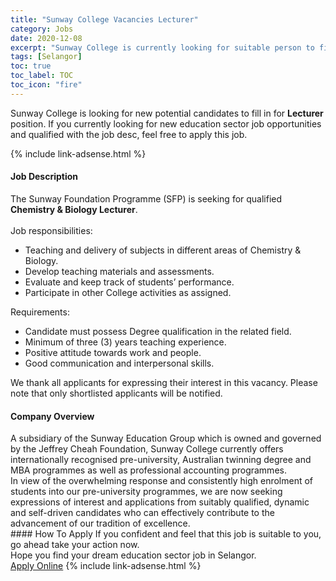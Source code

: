 ```yaml
---
title: "Sunway College Vacancies Lecturer" 
category: Jobs 
date: 2020-12-08 
excerpt: "Sunway College is currently looking for suitable person to fill in the Lecturer which positioned at Selangor" 
tags: [Selangor] 
toc: true 
toc_label: TOC 
toc_icon: "fire" 
--- 
```


<p>Sunway College is looking for new potential candidates to fill in for <b>Lecturer</b> position. If you currently looking for new education sector job opportunities and qualified with the job desc, feel free to apply this job.
</p>{% include link-adsense.html %} 
 <div><div><div><h4>Job Description</h4></div></div><div><div><span><div><div>The Sunway Foundation Programme (SFP) is seeking for qualified <strong>Chemistry &amp; Biology Lecturer</strong>.</div><div><br>Job responsibilities:</div><ul><li>Teaching and delivery of subjects in different areas of Chemistry &amp; Biology.</li><li>Develop teaching materials and assessments.</li><li>Evaluate and keep track of students&#8217; performance.</li><li>Participate in other College activities as assigned.</li></ul><div>Requirements:</div><ul><li>Candidate must possess Degree qualification in the related field.</li><li>Minimum of three (3) years teaching experience.</li><li>Positive attitude towards work and people.</li><li>Good communication and interpersonal skills.</li></ul><div>We thank all applicants for expressing their interest in this vacancy. Please note that only shortlisted applicants will be notified.</div></div></span></div></div></div> 
<div><div><div><h4>Company Overview</h4></div></div><div><div><span><div><div>
	A subsidiary of the Sunway Education Group which is owned and governed by the Jeffrey Cheah Foundation, Sunway College currently offers internationally recognised pre-university, Australian twinning degree and MBA programmes as well as professional accounting programmes.</div>
<div>
	In view of the overwhelming response and consistently high enrolment of students into our pre-university programmes, we are now seeking expressions of interest and applications from suitably qualified, dynamic and self-driven candidates who can effectively contribute to the advancement of our tradition of excellence.</div></div></span></div></div></div> 
#### How To Apply 
If you confident and feel that this job is suitable to you, go ahead take your action now. <br/> 
Hope you find your dream education sector job in Selangor. <br/> 
<a href="https://www.jobstreet.com.my/en/job/lecturer-4437344?jobId=jobstreet-my-job-4437344&sectionRank=12&token=0~408fea3f-4a63-4f18-9151-2c7cd8658c22&fr=SRP%20View%20In%20New%20Ta" class="btn btn--info" target="_blank" rel="nofollow noopenner">Apply Online</a> 
{% include link-adsense.html %} 